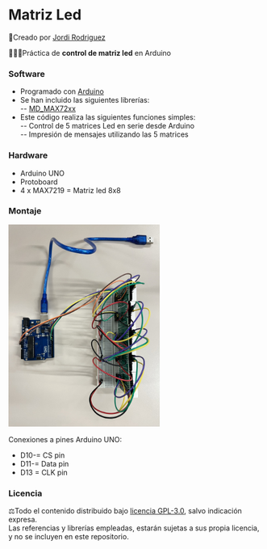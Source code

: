 # Matriz Led  
🔗Creado por [Jordi Rodriguez](https://github.com/jordirdp)  

👨🏻‍💻Práctica de **control de matriz led** en Arduino  
    
### Software  
- Programado con [Arduino](https://www.arduino.cc/en/software)
- Se han incluido las siguientes librerías:  
-- [MD_MAX72xx](https://github.com/MajicDesigns/MD_MAX72XX)  
- Este código realiza las siguientes funciones simples:  
-- Control de 5 matrices Led en serie desde Arduino  
-- Impresión de mensajes utilizando las 5 matrices

### Hardware  
- Arduino UNO  
- Protoboard
- 4 x MAX7219 = Matriz led 8x8  

### Montaje  
<img src="/Images/Matriz_Led.JPEG" width="300"/>   

Conexiones a pines Arduino UNO:  
- D10-= CS pin  
- D11-= Data pin  
- D13 = CLK pin  

### Licencia  
⚖️Todo el contenido distribuido bajo [licencia GPL-3.0](https://www.gnu.org/licenses/gpl-3.0), salvo indicación expresa.  
Las referencias y librerías empleadas, estarán sujetas a sus propia licencia, y no se incluyen en este repositorio.  
